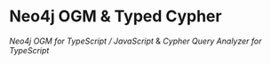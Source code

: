 # Neo4j OGM & Typed Cypher

_Neo4j OGM for TypeScript / JavaScript_ & _Cypher Query Analyzer for TypeScript_

<!-- ## Features

- [ ] Create Node
- [ ] Find Node
- [ ] Update Node
- [ ] Delete Node
- [ ] Create Relationship
- [ ] Find Relationship
- [ ] Update Relationship
- [ ] Delete Relationship
- [ ] Create Index
- [ ] Create Constraint

## Usage

`db.define`: Build meta graph models (node, relationship, index, constraint).

`db.verify`: Check if the current meta graph in the database is capable with the application defined models.

`db.create`: Create nodes. _It will not auto sync with the database by default, use `.$push()` to sync it._

It returns _Unsynced_ **Solid** nodes.

`db.find`: Find nodes that already exist in the database and match the query.

It returns _Unsynced_ **Virtual** nodes.

`db.count`: Count nodes that already exist in the database and match the query.

> It can be useful if you want to check if a node exists in the database.

## About Nodes

There are two types of nodes: **Solid** and **Virtual**.

**Solid** nodes are nodes with _id_, _labels_ and _properties_.

**Virtual** nodes are nodes with nothing, they are just a placeholder for futher operations.

## Examples

### Get posts with comments from friends

```ts
const posts = await db.query("MATCH (me:User {id: $id})-[:FRIEND]->(friend:User)-[:POST]->(post:Post)<-[:COMMENT]-(comment:Comment) RETURN post, comment", { id: 1 });
``` -->
